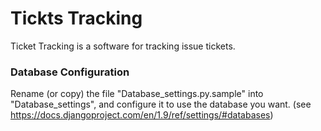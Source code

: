 # Tickts Tracking

Ticket Tracking is a software for tracking issue tickets.

### Database Configuration
Rename (or copy) the file "Database_settings.py.sample" into "Database_settings", and configure it to use the database you want. (see https://docs.djangoproject.com/en/1.9/ref/settings/#databases)

